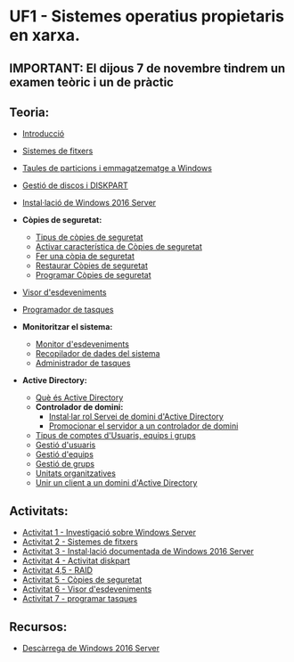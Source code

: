 # UF1 - Sistemes operatius propietaris en xarxa.

## IMPORTANT: El dijous 7 de novembre tindrem un examen teòric i un de pràctic

## Teoria:

- [Introducció](uf1_teoria_1.md)
- [Sistemes de fitxers](uf1_teoria_2.md)
- [Taules de particions i emmagatzematge a Windows](emmagatzematge.md)
- [Gestió de discos i DISKPART](discos.md)
- [Instal·lació de Windows 2016 Server](install_windows_2016_server.md)
- **Còpies de seguretat:**
  - [Tipus de còpies de seguretat](backups0.md)
  - [Activar característica de Còpies de seguretat](backups1.md)
  - [Fer una còpia de seguretat](backups2.md)
  - [Restaurar Còpies de seguretat](backups3.md)
  - [Programar Còpies de seguretat](backups4.md)
- [Visor d'esdeveniments](visor_esdeveniments.md)
- [Programador de tasques](tasques_programades.md)
- **Monitoritzar el sistema:**
  - [Monitor d'esdeveniments](monitor.md)
  - [Recopilador de dades del sistema](informes.md)
  - [Administrador de tasques](supervisio.md)

- **Active Directory:**
  - [Què és Active Directory](active_directory.md) 
  - **Controlador de domini:**
    - [Instal·lar rol Servei de domini d'Active Directory](instalar_domini.md)
    - [Promocionar el servidor a un controlador de domini](instalar_domini2.md)
  - [Tipus de comptes d'Usuaris, equips i grups](usuaris.md)
  - [Gestió d'usuaris](usuaris2.md)
  - [Gestió d'equips](equips.md)
  - [Gestió de grups](grups.md)
  - [Unitats organitzatives](unitats_organitzatives.md)
  - [Unir un client a un domini d'Active Directory](conectar_client_a_domini.md)
    
## Activitats:

- [Activitat 1 - Investigació sobre Windows Server](activitat1.md)
- [Activitat 2 - Sistemes de fitxers](activitat2.md)
- [Activitat 3 - Instal·lació documentada de Windows 2016 Server](activitat3.md)
- [Activitat 4 - Activitat diskpart](activitat4.md)
- [Activitat 4,5 - RAID](activitat45.md)
- [Activitat 5 - Còpies de seguretat](activitat5.md)
- [Activitat 6 - Visor d'esdeveniments](activitat6.md)
- [Activitat 7 - programar tasques](activitat7.md)
  
## Recursos:

- [Descàrrega de Windows 2016 Server](https://www.microsoft.com/es-es/evalcenter/download-windows-server-2016)
